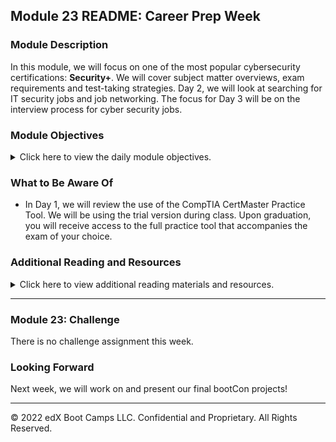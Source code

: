 
## Module 23 README: Career Prep Week

### Module Description

In this module, we will focus on one of the most popular cybersecurity certifications: **Security+**. We will cover subject matter overviews, exam requirements and test-taking strategies. Day 2, we will look at searching for IT security jobs and job networking.  The focus for Day 3 will be on the interview process for cyber security jobs.


### Module Objectives 

<details>
    <summary>Click here to view the daily module objectives.</summary>

  <br>

- **Day 1:** Introduction to Career Week

  - Explain the value of certifications in their job searches and career development.

  - Map out certification roadmaps based on each student's specific experience level and field of interest.

  - Use CompTIA's CertMaster tool to begin preparing for the Security+ exam.

- **Day 2:** Open Questions Regarding Security+ and Security Job Searching/Networking
    
  - Explain how each domain is divided across the Security+ exam.

  - Prepare for Security+ questions from domains we have not explored in the curriculum, such as Architecture and Design and Identity and Access Management.

  - Correctly answer Security+ practice questions.

  - Students will be searching for cyber security careers that interest them.

  - Begin development of their own network of cyber security professionals.

- **Day 3:** Cyber Security Interviews

  - Prepare for initial interviews used to screen candidates for IT and cybersecurity positions.

  - Learn how to prepare to answer technical and behavioral interview questions.

  - Conduct, answer, and provide constructive feedback to mock interview questions and answers.

</details>


### What to Be Aware Of

- In Day 1, we will review the use of the CompTIA CertMaster Practice Tool. We will be using the trial version during class. Upon graduation, you will receive access to the full practice tool that accompanies the exam of your choice.

### Additional Reading and Resources

<details> 
<summary> Click here to view additional reading materials and resources. </summary>
</br>

These resources are provided as optional, recommended resources to supplement the concepts covered in this module.


- **Day 1 Resources**
  - [Wikipedia: List of Computer Security Certifications](https://en.wikipedia.org/wiki/List_of_computer_security_certifications)
  - [CompTia: Security+ Certification](https://www.comptia.org/certifications/security)
  - [Business News Daily: Best InfoSec and Cybersecurity Certifications of 2023](https://www.businessnewsdaily.com/10708-information-security-certifications.html)
  - [InfoSec Careers: The Best Cybersecurity Certifications of 2023](https://www.infosec-careers.com/the-best-cyber-security-certifications-in-2023/)
  - [EC Council: CEH Exam](https://www.eccouncil.org/programs/certified-ethical-hacker-ceh/)
  - [(ISC)<sup>2</sup>: CISSP](https://www.isc2.org/Certifications/CISSP)

- **Day 2 Resources**
  - [CompTia: Security+ Certification](https://www.comptia.org/certifications/security)  
  - [Cyberseek](https://www.cyberseek.org/pathway.html) 
  - [ SecurityIntelligence: 10 Do’s and Don'ts for Writing a Winning Cybersecurity Resume](https://securityintelligence.com/articles/10-dos-and-donts-for-writing-a-winning-cybersecurity-resume/) 



- **Day 3 Resources**
  - [Daniel Miessler: 60 Cybersecurity Interview Questions](https://danielmiessler.com/study/infosec_interview_questions/)
  - [Guru99: Top 110 Cyber Security Interview Questions and Answers](https://www.guru99.com/cyber-security-interview-questions.html)
  - [edureka!: Top 50 Cybersecurity Interview Questions and Answers](https://www.edureka.co/blog/interview-questions/cybersecurity-interview-questions/)
  - [Indeed: Cybersecurity Interview Questions](https://www.indeed.com/career-advice/interviewing/cyber-security-interview-questions)
  

</details>

---

### Module 23: Challenge

There is no challenge assignment this week.
  
### Looking Forward

Next week, we will work on and present our final bootCon projects!
 
---


© 2022 edX Boot Camps LLC. Confidential and Proprietary. All Rights Reserved.    

